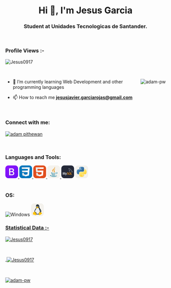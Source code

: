 <h1 align="center">Hi 👋, I'm Jesus Garcia</h1>
<h3 align="center">Student at Unidades Tecnologicas de Santander.</h3>

<br>

<p align="right"> <h3>Profile Views :-</h3> <img src="https://komarev.com/ghpvc/?username=Jesus0917&label=Profile%20views&color=0e75b6&style=flat"
    alt="Jesus0917" /> 
  </p>

<br>

<p><img align="right" src="https://github.com/Adam-pw/Adam-pw/blob/main/animation_500_kxa883sd.gif" alt="adam-pw" /></p>


- 🌱 I’m currently learning Web Development and other programming languages

- 📫 How to reach me **jesusjavier.garciarojas@gmail.com**

<br>

<h3 align="left">Connect with me:</h3>
<p align="left">
  <a href="https://www.linkedin.com/in/jesusgarcia09/" target="blank"><img align="center"
      src="https://raw.githubusercontent.com/rahuldkjain/github-profile-readme-generator/master/src/images/icons/Social/linked-in-alt.svg"
      alt="adam pithewan" height="30" width="40" /></a>
</p>

<br>

<h3 align="left">Languages and Tools:</h3>
<p align="left"> <a href="https://developer.android.com" target="_blank" rel="noreferrer"> 
    <img src="https://github.com/tandpfun/skill-icons/blob/main/icons/Bootstrap.svg"
      alt="bootstrap" width="40" height="40" /> </a> <a href="https://www.cprogramming.com/" target="_blank"
    rel="noreferrer">
     <img
      src="https://github.com/tandpfun/skill-icons/blob/main/icons/CSS.svg" alt="css3"
      width="40" height="40" /> </a> <a href="https://www.w3.org/html/" target="_blank" rel="noreferrer"> <img
      src="https://github.com/tandpfun/skill-icons/blob/main/icons/HTML.svg"
      alt="html5" width="40" height="40" /> </a> <a href="https://www.adobe.com/in/products/illustrator.html"
    target="_blank" rel="noreferrer">  <img
      src="https://github.com/tandpfun/skill-icons/blob/main/icons/Java-Light.svg" alt="java" width="40"
      height="40" /> </a> <img
      src="https://github.com/tandpfun/skill-icons/blob/main/icons/MySQL-Dark.svg"
      alt="mysql" width="40" height="40" /> </a> </a> 
     <a href="https://www.python.org" target="_blank" rel="noreferrer"> <img
      src="https://github.com/tandpfun/skill-icons/blob/main/icons/Python-Light.svg" alt="python"
      width="40" height="40" /> </a> 

<br>

<br>

<h3 align="left">OS:</h3>
<p align="left">
    <img src="https://github.com/tandpfun/skill-icons/blob/main/icons/Windows-Light.svg"
      alt="Windows" width="40" height="40" /> </a>
     <img
      src="https://github.com/tandpfun/skill-icons/blob/main/icons/Linux-Light.svg" alt="Linux"
      width="40" height="40" /> </a> <a href="https://www.w3.org/html/" target="_blank" rel="noreferrer">

<br>

<h3>Statistical Data :-</h3>
<p><img align="center"
    src="https://github-readme-stats.vercel.app/api/top-langs?username=Jesus0917&show_icons=true&locale=en&bg_color=0d1117&text_color=ffffff&layout=compact"
    alt="Jesus0917" 
    bg_color=#808080/></p>

<br>

<p>&nbsp;<img align="center" src="https://github-readme-stats.vercel.app/api?username=Jesus0917&show_icons=true&locale=en&bg_color=0d1117&text_color=ffffff&repo=convoychat"
    alt="Jesus0917" /></p>

<br>

<p><img align="center" src="https://github-readme-streak-stats.herokuapp.com/?user=Jesus0917&theme=dark&background=0d1117&date_format=M%20j%5B%2C%20Y%5D" alt="adam-pw" /></p>
      
